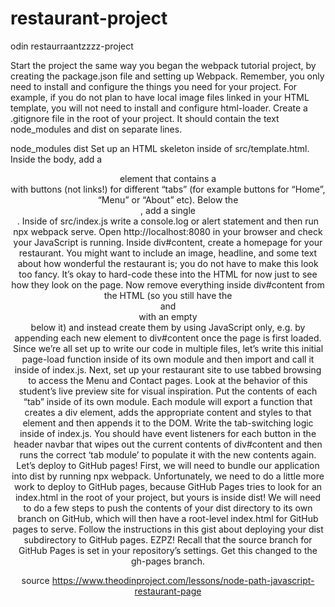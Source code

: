 # restaurant-project
odin restaurraantzzzz-project


Start the project the same way you began the webpack tutorial project, by creating the package.json file and setting up Webpack.
Remember, you only need to install and configure the things you need for your project. For example, if you do not plan to have local image files linked in your HTML template, you will not need to install and configure html-loader.
Create a .gitignore file in the root of your project. It should contain the text node_modules and dist on separate lines.

node_modules
dist
Set up an HTML skeleton inside of src/template.html. Inside the body, add a <header> element that contains a <nav> with buttons (not links!) for different “tabs” (for example buttons for “Home”, “Menu” or “About” etc). Below the <header>, add a single <div id="content">.
Inside of src/index.js write a console.log or alert statement and then run npx webpack serve. Open http://localhost:8080 in your browser and check your JavaScript is running.
Inside div#content, create a homepage for your restaurant. You might want to include an image, headline, and some text about how wonderful the restaurant is; you do not have to make this look too fancy. It’s okay to hard-code these into the HTML for now just to see how they look on the page.
Now remove everything inside div#content from the HTML (so you still have the <header> and <nav> with an empty <div id="content"> below it) and instead create them by using JavaScript only, e.g. by appending each new element to div#content once the page is first loaded. Since we’re all set up to write our code in multiple files, let’s write this initial page-load function inside of its own module and then import and call it inside of index.js.
Next, set up your restaurant site to use tabbed browsing to access the Menu and Contact pages. Look at the behavior of this student’s live preview site for visual inspiration.
Put the contents of each “tab” inside of its own module. Each module will export a function that creates a div element, adds the appropriate content and styles to that element and then appends it to the DOM.
Write the tab-switching logic inside of index.js. You should have event listeners for each button in the header navbar that wipes out the current contents of div#content and then runs the correct ‘tab module’ to populate it with the new contents again.
Let’s deploy to GitHub pages! First, we will need to bundle our application into dist by running npx webpack. Unfortunately, we need to do a little more work to deploy to GitHub pages, because GitHub Pages tries to look for an index.html in the root of your project, but yours is inside dist! We will need to do a few steps to push the contents of your dist directory to its own branch on GitHub, which will then have a root-level index.html for GitHub pages to serve.
Follow the instructions in this gist about deploying your dist subdirectory to GitHub pages. EZPZ!
Recall that the source branch for GitHub Pages is set in your repository’s settings. Get this changed to the gh-pages branch.

source https://www.theodinproject.com/lessons/node-path-javascript-restaurant-page